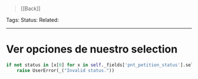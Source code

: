 > [[Back]]

Tags: 
Status: 
Related: 

___

# Ver opciones de nuestro selection

```python
if not status in [x[0] for x in self._fields['pnt_petition_status'].selection]:  
    raise UserError(_("Invalid status."))
```